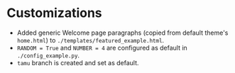 # Customizations

- Added generic Welcome page paragraphs (copied from default theme's `home.html`) to `./templates/featured_example.html`.
- `RANDOM = True` and `NUMBER = 4` are configured as default in `./config_example.py`.
- `tamu` branch is created and set as default.